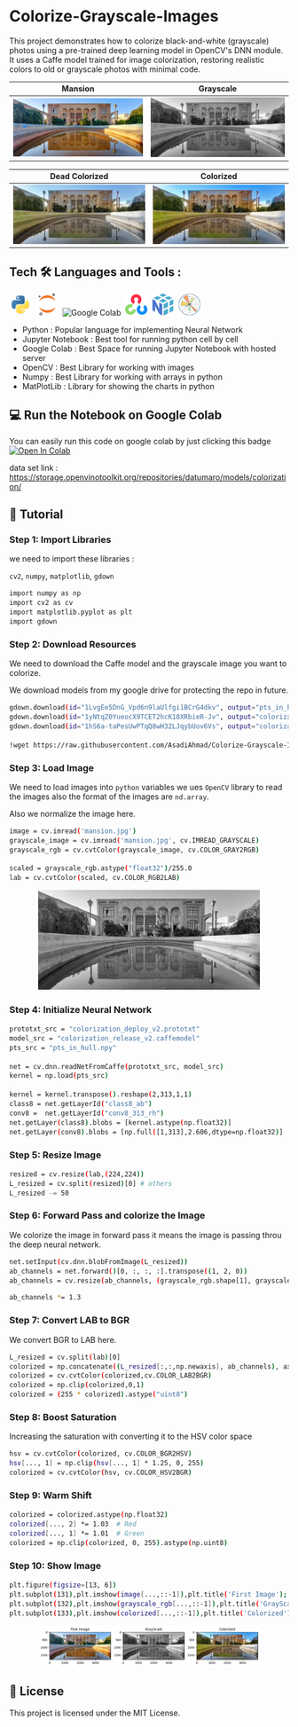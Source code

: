 # Colorize-Grayscale-Images
This project demonstrates how to colorize black-and-white (grayscale) photos using a pre-trained deep learning model in OpenCV's DNN module. It uses a Caffe model trained for image colorization, restoring realistic colors to old or grayscale photos with minimal code.

| Mansion | Grayscale |
|--------|---------|
| ![img1](Pictures/mansion.jpg) | ![img2](Pictures/grayscale.jpg) |

| Dead Colorized | Colorized |
|--------|---------|
| ![img3](Pictures/dead_colorized.jpg) | ![img4](Pictures/colorized.jpg) |

## Tech :hammer_and_wrench: Languages and Tools :

<div>
  <img src="https://github.com/devicons/devicon/blob/master/icons/python/python-original.svg" title="Python" alt="Python" width="40" height="40"/>&nbsp;
  <img src="https://github.com/devicons/devicon/blob/master/icons/jupyter/jupyter-original.svg" title="Jupyter Notebook" alt="Jupyter Notebook" width="40" height="40"/>&nbsp;
  <img src="https://assets.st-note.com/img/1670632589167-x9aAV8lmnH.png" title="Google Colab" alt="Google Colab" width="40" height="40"/>&nbsp;
  <img src="https://github.com/devicons/devicon/blob/master/icons/opencv/opencv-original.svg" title="OpenCV" alt="OpenCV" width="40" height="40"/>&nbsp;
  <img src="https://github.com/devicons/devicon/blob/master/icons/numpy/numpy-original.svg" title="Numpy" alt="Numpy" width="40" height="40"/>&nbsp;
  <img src="https://github.com/devicons/devicon/blob/master/icons/matplotlib/matplotlib-original.svg"  title="MatPlotLib" alt="MatPlotLib" width="40" height="40"/>&nbsp;
</div>

- Python : Popular language for implementing Neural Network
- Jupyter Notebook : Best tool for running python cell by cell
- Google Colab : Best Space for running Jupyter Notebook with hosted server
- OpenCV : Best Library for working with images
- Numpy : Best Library for working with arrays in python
- MatPlotLib : Library for showing the charts in python

## 💻 Run the Notebook on Google Colab

You can easily run this code on google colab by just clicking this badge [![Open In Colab](https://colab.research.google.com/assets/colab-badge.svg)](https://colab.research.google.com/github/AsadiAhmad/Colorize-Grayscale-Images/blob/main/Code/Colorize_Grayscale_Images.ipynb)

data set link : https://storage.openvinotoolkit.org/repositories/datumaro/models/colorization/

## 📝 Tutorial

### Step 1: Import Libraries

we need to import these libraries :

`cv2`, `numpy`, `matplotlib`, `gdown`

```sh
import numpy as np
import cv2 as cv
import matplotlib.pyplot as plt
import gdown
```

### Step 2: Download Resources

We need to download the Caffe model and the grayscale image you want to colorize.

We download models from my google drive for protecting the repo in future.

```sh
gdown.download(id="1LvgEe5DnG_Vpd6n9laUlfgi1BCrG4dkv", output="pts_in_hull.npy", quiet=False)
gdown.download(id="1yNtqZ0YueocX9TCET2hcK18XRbieR-Jv", output="colorization_release_v2.caffemodel", quiet=False)
gdown.download(id="1hS6a-taPesUwPTqQ8wH32LJqybUov6Vs", output="colorization_deploy_v2.prototxt", quiet=False)

!wget https://raw.githubusercontent.com/AsadiAhmad/Colorize-Grayscale-Images/main/Pictures/mansion.jpg -O mansion.jpg
```

### Step 3: Load Image

We need to load images into `python` variables we ues `OpenCV` library to read the images also the format of the images are `nd.array`.

Also we normalize the image here.

```sh
image = cv.imread('mansion.jpg')
grayscale_image = cv.imread('mansion.jpg', cv.IMREAD_GRAYSCALE)
grayscale_rgb = cv.cvtColor(grayscale_image, cv.COLOR_GRAY2RGB)

scaled = grayscale_rgb.astype("float32")/255.0
lab = cv.cvtColor(scaled, cv.COLOR_RGB2LAB)
```

<div display=flex align=center>
  <img src="/Pictures/grayscale.jpg" width="400px"/>
</div>

### Step 4: Initialize Neural Network

```sh
prototxt_src = "colorization_deploy_v2.prototxt"
model_src = "colorization_release_v2.caffemodel"
pts_src = "pts_in_hull.npy"

net = cv.dnn.readNetFromCaffe(prototxt_src, model_src)
kernel = np.load(pts_src)

kernel = kernel.transpose().reshape(2,313,1,1)
class8 = net.getLayerId("class8_ab")
conv8 =  net.getLayerId("conv8_313_rh")
net.getLayer(class8).blobs = [kernel.astype(np.float32)]
net.getLayer(conv8).blobs = [np.full([1,313],2.606,dtype=np.float32)]
```

### Step 5: Resize Image

```sh
resized = cv.resize(lab,(224,224))
L_resized = cv.split(resized)[0] # others
L_resized -= 50
```

### Step 6: Forward Pass and colorize the Image

We colorize the image in forward pass it means the image is passing throu the deep neural network.

```sh
net.setInput(cv.dnn.blobFromImage(L_resized))
ab_channels = net.forward()[0, :, :, :].transpose((1, 2, 0))
ab_channels = cv.resize(ab_channels, (grayscale_rgb.shape[1], grayscale_rgb.shape[0]))
```

```sh
ab_channels *= 1.3
```

### Step 7: Convert LAB to BGR

We convert BGR to LAB here.

```sh
L_resized = cv.split(lab)[0]
colorized = np.concatenate((L_resized[:,:,np.newaxis], ab_channels), axis=2)
colorized = cv.cvtColor(colorized,cv.COLOR_LAB2BGR)
colorized = np.clip(colorized,0,1)
colorized = (255 * colorized).astype("uint8")
```

### Step 8: Boost Saturation

Increasing the saturation with converting it to the HSV color space

```sh
hsv = cv.cvtColor(colorized, cv.COLOR_BGR2HSV)
hsv[..., 1] = np.clip(hsv[..., 1] * 1.25, 0, 255)
colorized = cv.cvtColor(hsv, cv.COLOR_HSV2BGR)
```

### Step 9: Warm Shift

```sh
colorized = colorized.astype(np.float32)
colorized[..., 2] *= 1.03  # Red
colorized[..., 1] *= 1.01  # Green
colorized = np.clip(colorized, 0, 255).astype(np.uint8)
```

### Step 10: Show Image

```sh
plt.figure(figsize=[13, 6])
plt.subplot(131),plt.imshow(image[...,::-1]),plt.title('First Image');
plt.subplot(132),plt.imshow(grayscale_rgb[...,::-1]),plt.title('GrayScale');
plt.subplot(133),plt.imshow(colorized[...,::-1]),plt.title('Colorized');
```

<div display=flex align=center>
  <img src="/Pictures/result.jpg" width="400px"/>
</div>

## 🪪 License

This project is licensed under the MIT License.
